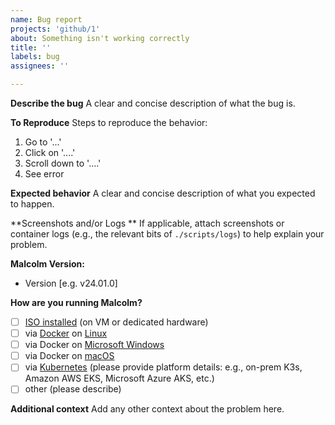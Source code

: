 ```yaml
---
name: Bug report
projects: 'github/1'
about: Something isn't working correctly
title: ''
labels: bug
assignees: ''

---
```


**Describe the bug**
A clear and concise description of what the bug is.

**To Reproduce**
Steps to reproduce the behavior:
1. Go to '...'
2. Click on '....'
3. Scroll down to '....'
4. See error

**Expected behavior**
A clear and concise description of what you expected to happen.

**Screenshots and/or Logs **
If applicable, attach screenshots or container logs (e.g., the relevant bits of `./scripts/logs`) to help explain your problem.

**Malcolm Version:**
 - Version [e.g. v24.01.0]

**How are you running Malcolm?**
- [ ] [ISO installed](https://idaholab.github.io/Malcolm/docs/malcolm-hedgehog-e2e-iso-install.html#InstallationExample) (on VM or dedicated hardware)
- [ ] via [Docker](https://idaholab.github.io/Malcolm/docs/malcolm-hedgehog-e2e-iso-install.html#InstallationExample) on [Linux](https://idaholab.github.io/Malcolm/docs/host-config-linux.html#HostSystemConfigLinux)
- [ ] via Docker on [Microsoft Windows](https://idaholab.github.io/Malcolm/docs/host-config-windows.html#HostSystemConfigWindows)
- [ ] via Docker on [macOS](https://idaholab.github.io/Malcolm/docs/host-config-macos.html#HostSystemConfigMac)
- [ ] via [Kubernetes](https://idaholab.github.io/Malcolm/docs/kubernetes.html#Kubernetes) (please provide platform details: e.g., on-prem K3s, Amazon AWS EKS, Microsoft Azure AKS, etc.)
- [ ] other (please describe)

**Additional context**
Add any other context about the problem here.
